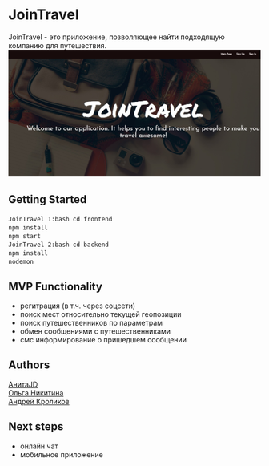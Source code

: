 # JoinTravel
JoinTravel - это приложение, позволяющее найти подходящую компанию для путешествия.
![mainpage](mainpage.jpg)

## Getting Started
```JoinTravel 1:bash cd frontend``` <br> 
```npm install``` <br>
```npm start``` <br>
```JoinTravel 2:bash cd backend``` <br>
```npm install``` <br>
```nodemon``` <br>

## MVP Functionality
- регитрация (в т.ч. через соцсети)
- поиск мест относительно текущей геопозиции
- поиск путешественников по параметрам
- обмен сообщениями с путешественниками
- смс информирование о пришедшем сообщении

## Authors
[АнитаJD](https://github.com/AnitaJD) <br>
[Ольга Никитина](https://github.com/Olya-Nik) <br>
[Андрей Кроликов](https://github.com/krolikovAA)

## Next steps
- онлайн чат
- мобильное приложение

